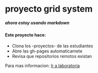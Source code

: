 # proyecto grid system

##### ahora estoy usando _markdown_

#### Este proyecto hace: 

* Clona los -proyectos- de las estudiantes 
* Abre las gh-pages automaticamete
* Revisa que repositorios remotos existan

Para mas informacion: [Ir a laboratoria](http://www.laboratoria.la)